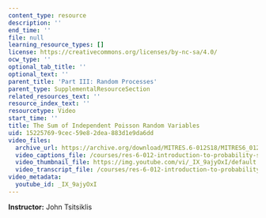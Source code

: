 ```yaml
---
content_type: resource
description: ''
end_time: ''
file: null
learning_resource_types: []
license: https://creativecommons.org/licenses/by-nc-sa/4.0/
ocw_type: ''
optional_tab_title: ''
optional_text: ''
parent_title: 'Part III: Random Processes'
parent_type: SupplementalResourceSection
related_resources_text: ''
resource_index_text: ''
resourcetype: Video
start_time: ''
title: The Sum of Independent Poisson Random Variables
uid: 15225769-9cec-59e8-2dea-883d1e9da6dd
video_files:
  archive_url: https://archive.org/download/MITRES.6-012S18/MITRES6_012S18_L23-02_300k.mp4
  video_captions_file: /courses/res-6-012-introduction-to-probability-spring-2018/2d74edf12b5550f8bd58e7ade79a8e57_IX9ajyOxI.vtt
  video_thumbnail_file: https://img.youtube.com/vi/_IX_9ajyOxI/default.jpg
  video_transcript_file: /courses/res-6-012-introduction-to-probability-spring-2018/6b4c398d93cb5fd3037962100d90c9bb_IX9ajyOxI.pdf
video_metadata:
  youtube_id: _IX_9ajyOxI
---
```


**Instructor:** John Tsitsiklis

